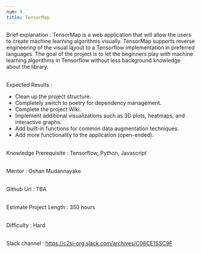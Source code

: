 ```yaml
---
num: 9
title: TensorMap
---
```


Brief explanation 
: TensorMap is a web application that will allow the users to create machine learning algorithms visually. TensorMap supports reverse engineering of the visual layout to a Tensorflow implementation in preferred languages. The goal of the project is to let the beginners play with machine learning algorithms in Tensorflow without less background knowledge about the library.
<br><br>

Expected Results
: 
 * Clean up the project structure.
 * Completely switch to poetry for dependency management.
 * Complete the project Wiki.
 * Implement additional visualizations such as 3D plots, heatmaps, and interactive graphs.
 * Add built-in functions for common data augmentation techniques.
 * Add more functionality to the application (open-ended).
<br><br>

Knowledge Prerequisite
: Tensorflow, Python, Javascript
<br><br>

Mentor
: Oshan Mudannayake
<br><br>

Github Url
: TBA
<br><br>

Estimate Project Length
: 350 hours
<br><br>

Difficulty
: Hard
<br><br>

Slack channel
: <https://c2si-org.slack.com/archives/C06CE1SSC9F>
<br><br>
